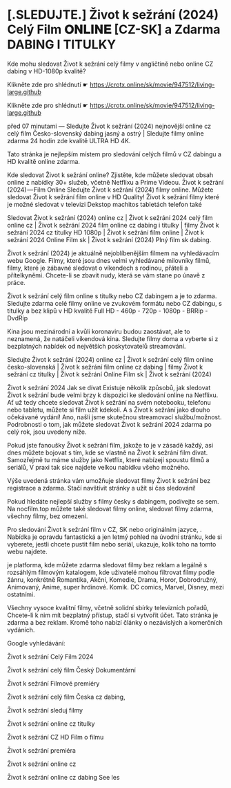 # [.SLEDUJTE.] Život k sežrání (2024) Celý Film 𝐎𝐍𝐋𝐈𝐍𝐄 [CZ-SK] a Zdarma DABING I TITULKY


Kde mohu sledovat Život k sežrání celý filmy v angličtině nebo online CZ dabing v HD-1080p kvalitě?

 

 

 

Klikněte zde pro shlédnutí ☛ https://crotx.online/sk/movie/947512/living-large.github

Klikněte zde pro shlédnutí ☛ https://crotx.online/sk/movie/947512/living-large.github

 

 

 

před 07 minutami — Sledujte Život k sežrání (2024) nejnovější online cz celý film Česko-slovenský dabing jasný a ostrý | Sledujte filmy online zdarma 24 hodin zde kvalitě ULTRA HD 4K.


Tato stránka je nejlepším místem pro sledování celých filmů v CZ dabingu a HD kvalitě online zdarma.


Kde sledovat Život k sežrání online? Zjistěte, kde můžete sledovat obsah online z nabídky 30+ služeb, včetně Netflixu a Prime Videou. Život k sežrání (2024) — Film Online Sledujte Život k sežrání (2024) filmy online. Můžete sledovat Život k sežrání film online v HD Quality! Život k sežrání filmy které je možné sledovat v televizi Dekstop machitos tabletách telefon také


Sledovat Život k sežrání (2024) online cz | Život k sežrání 2024 celý film online cz | Život k sežrání 2024 film online cz dabing i titulky | filmy Život k sežrání 2024 cz titulky HD 1080p | Život k sežrání film online | Život k sežrání 2024 Online Film sk | Život k sežrání (2024) Plný film sk dabing.


Život k sežrání (2024) je aktuálně nejoblíbenějším filmem na vyhledávacím webu Google. Filmy, které jsou dnes velmi vyhledávané milovníky filmů, filmy, které je zábavné sledovat o víkendech s rodinou, přáteli a přítelkyněmi. Chcete-li se zbavit nudy, která se vám stane po únavě z práce.


Život k sežrání celý film online s titulky nebo CZ dabingem a je to zdarma. Sledujte zdarma celé filmy online ve zvukovém formátu nebo CZ dabingu, s titulky a bez klipů v HD kvalitě Full HD - 460p - 720p - 1080p - BRRip - DvdRip


Kina jsou mezinárodní a kvůli koronaviru budou zaostávat, ale to neznamená, že natáčeli víkendová kina. Sledujte filmy doma a vyberte si z bezplatných nabídek od největších poskytovatelů streamování.


Sledujte Život k sežrání (2024) online cz | Život k sežrání celý film online česko-slovenská | Život k sežrání film online cz dabing | filmy Život k sežrání cz titulky | Život k sežrání Online Film sk | Život k sežrání (2024)


Život k sežrání 2024 Jak se dívat Existuje několik způsobů, jak sledovat Život k sežrání bude velmi brzy k dispozici ke sledování online na Netflixu. Ať už tedy chcete sledovat Život k sežrání na svém notebooku, telefonu nebo tabletu, můžete si film užít kdekoli. A s Život k sežrání jako dlouho očekávané vydání! Ano, našli jsme skutečnou streamovací službu/možnost. Podrobnosti o tom, jak můžete sledovat Život k sežrání 2024 zdarma po celý rok, jsou uvedeny níže.

Pokud jste fanoušky Život k sežrání film, jakože to je v zásadě každý, asi dnes můžete bojovat s tím, kde se vlastně na Život k sežrání film dívat. Samozřejmě tu máme služby jako Netflix, které nabízejí spoustu filmů a seriálů, V praxi tak sice najdete velkou nabídku všeho možného.


Výše uvedená stránka vám umožňuje sledovat filmy Život k sežrání bez registrace a zdarma. Stačí navštívit stránky a užít si čas sledování!


Pokud hledáte nejlepší služby s filmy česky s dabingem, podívejte se sem. Na nocfilm.top můžete také sledovat filmy online, sledovat filmy zdarma, všechny filmy, bez omezení.


Pro sledování Život k sežrání film v CZ, SK nebo originálním jazyce, . Nabídka je opravdu fantastická a jen letmý pohled na úvodní stránku, kde si vyberete, jestli chcete pustit film nebo seriál, ukazuje, kolik toho na tomto webu najdete.


je platforma, kde můžete zdarma sledovat filmy bez reklam a legálně s rozsáhlým filmovým katalogem, kde uživatelé mohou filtrovat filmy podle žánru, konkrétně Romantika, Akční, Komedie, Drama, Horor, Dobrodružný, Animovaný, Anime, super hrdinové. Komik. DC comics, Marvel, Disney, mezi ostatními.


Všechny vysoce kvalitní filmy, včetně solidní sbírky televizních pořadů, Chcete-li k nim mít bezplatný přístup, stačí si vytvořit účet. Tato stránka je zdarma a bez reklam. Kromě toho nabízí články o nezávislých a komerčních vydáních.


Google vyhledávání:

Život k sežrání Celý Film 2024

Život k sežrání celý film Český Dokumentární

Život k sežrání Filmové premiéry

Život k sežrání celý film Česka cz dabing,

Život k sežrání sleduj filmy

Život k sežrání online cz titulky

Život k sežrání CZ HD Film o filmu

Život k sežrání premiéra

Život k sežrání online cz

Život k sežrání online cz dabing See les
